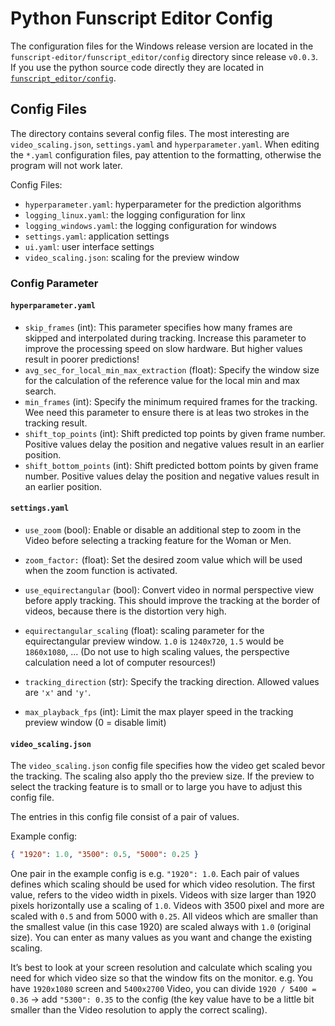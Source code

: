 # Python Funscript Editor Config

The configuration files for the Windows release version are located in the `funscript-editor/funscript_editor/config` directory since release `v0.0.3`. If you use the python source code directly they are located in [`funscript_editor/config`](https://github.com/michael-mueller-git/Python-Funscript-Editor/tree/main/funscript_editor/config).

## Config Files

The directory contains several config files. The most interesting are `video_scaling.json`, `settings.yaml` and `hyperparameter.yaml`. When editing the `*.yaml` configuration files, pay attention to the formatting, otherwise the program will not work later.

Config Files:

- `hyperparameter.yaml`: hyperparameter for the prediction algorithms
- `logging_linux.yaml`: the logging configuration for linx
- `logging_windows.yaml`: the logging configuration for windows
- `settings.yaml`: application settings
- `ui.yaml`: user interface settings
- `video_scaling.json`: scaling for the preview window

### Config Parameter

#### `hyperparameter.yaml`

- `skip_frames` (int): This parameter specifies how many frames are skipped and interpolated during tracking. Increase this parameter to improve the processing speed on slow hardware. But higher values result in poorer predictions!
- `avg_sec_for_local_min_max_extraction` (float): Specify the window size for the calculation of the reference value for the local min and max search.
- `min_frames` (int): Specify the minimum required frames for the tracking. Wee need this parameter to ensure there is at leas two strokes in the tracking result.
- `shift_top_points` (int): Shift predicted top points by given frame number. Positive values delay the position and negative values result in an earlier position.
- `shift_bottom_points` (int): Shift predicted bottom points by given frame number. Positive values delay the position and negative values result in an earlier position.

#### `settings.yaml`

- `use_zoom` (bool): Enable or disable an additional step to zoom in the Video before selecting a tracking feature for the Woman or Men.
- `zoom_factor:` (float): Set the desired zoom value which will be used when the zoom function is activated.
- `use_equirectangular` (bool): Convert video in normal perspective view before apply tracking. This should improve the tracking at the border of videos, because there is the distortion very high.
- `equirectangular_scaling` (float): scaling parameter for the equirectangular preview window. `1.0` is `1240x720`, `1.5` would be `1860x1080`, ... (Do not use to high scaling values, the perspective calculation need a lot of computer resources!)

- `tracking_direction` (str): Specify the tracking direction. Allowed values are `'x'` and `'y'`.
- `max_playback_fps` (int): Limit the max player speed in the tracking preview window (0 = disable limit)

#### `video_scaling.json`

The `video_scaling.json` config file specifies how the video get scaled bevor the tracking. The scaling also apply tho the preview size. If the preview to select the tracking feature is to small or to large you have to adjust this config file.

The entries in this config file consist of a pair of values.

Example config:

```json
{ "1920": 1.0, "3500": 0.5, "5000": 0.25 }
```

One pair in the example config is e.g. `"1920": 1.0`. Each pair of values defines which scaling should be used for which video resolution. The first value, refers to the video width in pixels. Videos with size larger than 1920 pixels horizontally use a scaling of `1.0`. Videos with 3500 pixel and more are scaled with `0.5` and from 5000 with `0.25`. All videos which are smaller than the smallest value (in this case 1920) are scaled always with `1.0` (original size). You can enter as many values as you want and change the existing scaling.

It’s best to look at your screen resolution and calculate which scaling you need for which video size so that the window fits on the monitor. e.g. You have `1920x1080` screen and `5400x2700` Video, you can divide `1920 / 5400 = 0.36` → add `"5300": 0.35` to the config (the key value have to be a little bit smaller than the Video resolution to apply the correct scaling).
